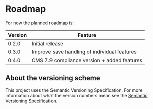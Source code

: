 <!--
  Copyright 2013 Hippo B.V. (http://www.onehippo.com)

  Licensed under the Apache License, Version 2.0 (the "License");
  you may not use this file except in compliance with the License.
  You may obtain a copy of the License at

   http://www.apache.org/licenses/LICENSE-2.0

  Unless required by applicable law or agreed to in writing, software
  distributed under the License is distributed on an "AS IS" BASIS,
  WITHOUT WARRANTIES OR CONDITIONS OF ANY KIND, either express or implied.
  See the License for the specific language governing permissions and
  limitations under the License.
  -->

# Roadmap

For now the planned roadmap is:

<table>
  <thead>
      <tr>
        <th>Version</th><th>Feature</th>
      </tr>
  </thead>
  <tbody>
    <tr>
      <td>0.2.0</td><td>Initial release</td>
    </tr>
    <tr>
      <td>0.3.0</td><td>Improve save handling of individual features</td>
    </tr>
    <tr>
      <td>0.4.0</td><td>CMS 7.9 compliance version + added features</td>
    </tr>
  </tbody>
</table>

## About the versioning scheme

This project uses the Semantic Versioning Specification. For more information about what the version numbers mean see the [Semantic Versioning Specification](http://semver.org/).

